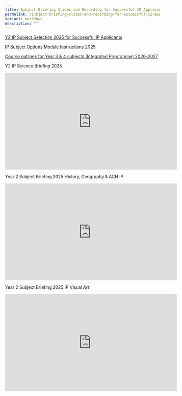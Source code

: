 ```yaml
---
title: Subject Briefing Slides and Recording for Successful IP Applicants 2025
permalink: /subject-briefing-slides-and-recording-for-successful-ip-applicants-2025/
variant: markdown
description: ""
---
```

<p><a href="/files/Brief for Successful IP/Y2_IP_Subject_Selection_2025_for_Successful_IP_Applicants.pdf" rel="noopener nofollow" target="_blank">Y2 IP Subject Selection 2025 for Successful IP Applicants</a>
</p>
<p><a href="/files/Brief for Successful IP/IP_Subject_Options_Module_Instructions_2025_Updated_10_Oct.pdf" rel="noopener nofollow" target="_blank">IP Subject Options Module Instructions 2025</a>
</p>
<p><a href="/files/Brief for Successful IP/Course_outlines_for_Year_3___4_subjects__Integrated_Programme__2026_2027.pdf" rel="noopener nofollow" target="_blank">Course outlines for Year 3 &amp; 4 subjects (Integrated Programme) 2026-2027</a>
</p>
<p></p>
<p>Y2 IP Science Briefing 2025</p>

<iframe allowfullscreen="" allow="accelerometer; autoplay; clipboard-write; encrypted-media; gyroscope; picture-in-picture; web-share" frameborder="0" title="YouTube video player" src="https://www.youtube.com/embed/5c6x9_1GqVQ?si=2F1e2AeSpMFryyeF" height="315" width="560"></iframe>

<p>Year 2 Subject Briefing 2025 History, Geography &amp; ACH IP</p>

<iframe allowfullscreen="" allow="accelerometer; autoplay; clipboard-write; encrypted-media; gyroscope; picture-in-picture; web-share" frameborder="0" title="YouTube video player" src="https://www.youtube.com/embed/DlXc3mIju28?si=orgu-_HClKSvmqWV" height="315" width="560"></iframe>

<p>Year 2 Subject Briefing 2025 IP Visual Art</p>

<iframe allowfullscreen="" allow="accelerometer; autoplay; clipboard-write; encrypted-media; gyroscope; picture-in-picture; web-share" frameborder="0" title="YouTube video player" src="https://www.youtube.com/embed/GCIvRSR3Qd0?si=NKhpANqp_6GM--r0" height="315" width="560"></iframe>


